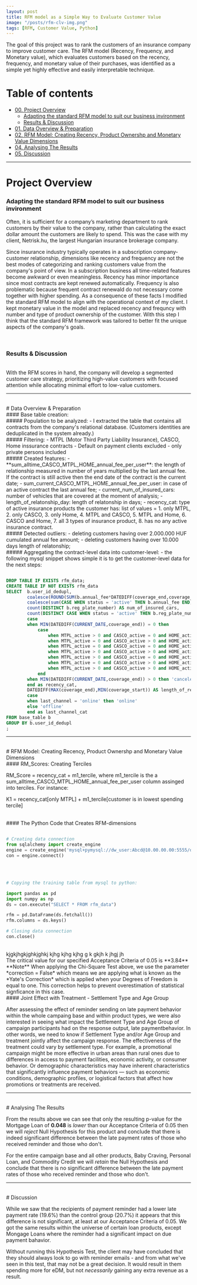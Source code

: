 ```yaml
---
layout: post
title: RFM model as a Simple Way to Evaluate Customer Value
image: "/posts/rfm-clv-img.png"
tags: [RFM, Customer Value, Python]
---
```



The goal of this project was to rank the customers of an insurance company to improve customer care. The RFM model (Recency, Frequency, and Monetary value), which evaluates customers based on the recency, frequency, and monetary value of their purchases, was identified as a simple yet highly effective and easily interpretable technique.

# Table of contents

- [00. Project Overview](#overview-main)
    - [Adapting the standard RFM model to suit our business invironment](#overview-context)
    - [Results & Discussion](#overview-results)
- [01. Data Overview & Preparation](#data-overview)
- [02. RFM Model: Creating Recency, Product Ownershp and Monetary Value Dimensions](#applying-models)
- [04. Analysing The Results](#chi-square-results)
- [05. Discussion](#discussion)

___

# Project Overview  <a name="overview-main"></a>

### Adapting the standard RFM model to suit our business invironment <a name="overview-context"></a>

Often, it is sufficient for a company’s marketing department to rank customers by their value to the company, rather than calculating the exact dollar amount the customers are likely to spend. This was the case with my client, Netrisk.hu, the largest Hungarian insurance brokerage company.

Since insurance industry typically operates in a subscription company-customer relationship, dimensions like recency and frequency are not the best modes of categorizing and ranking customers value from the company's point of view. In a subscription business all time-related features become awkward or even meaningless. Recency has minor importance since most contracts are kept renewed automatically. Frequency is also problematic because frequent contract renewald do not necessary come together with higher spending. As a consequence of these facts I modified the standard RFM model to align with the operational context of my client. I kept monetary value in the model and replaced recency and frequncy with number and type of product ownership of the customer. With this step I think that the standard RFM framework was tailored to better fit the unique aspects of the company's goals.

<br>

### Results & Discussion <a name="overview-results"></a>

<br>
With the RFM scores in hand, the company will develop a segmented customer care strategy, prioritizing high-value customers with focused attention while allocating minimal effort to low-value customers.

<br>

___

<br>
# Data Overview & Preparation  <a name="data-overview"></a>


<br>
#### Base table creation:

<br>
##### Population to be analyzed:
- I extracted the table that contains all contracts from the company's relational database. (Customers identities are deduplicated in the system already.) 

<br>
##### Filtering:
-	MTPL (Motor Third Party Liability Insurance), CASCO, Home inssurance contracts
-	Default on payment clients excluded
-	only private persons included

<br>
##### Created features:
-	**sum_alltime_CASCO_MTPL_HOME_annual_fee_per_user**: the length of relationship measured in number of years multiplied by the last annual fee. If the contract is still active then the end date of the contract is the current date;
-	sum_current_CASCO_MTPL_HOME_annual_fee_per_user: in case of an active contract the last annual fee;
-	current_num_of_insured_cars: number of vehicles that are covered at the moment of analysis;
-	length_of_relatonship_day: length of relatonship in days;
-	recency_cat: type of active insurance products the customer has: list of values = 1. only MTPL, 2. only CASCO, 3. only Home, 4. MTPL and CASCO, 5. MTPL and Home, 6. CASCO and Home, 7. all 3 types of insurance product, 8. has no any active insurance contract.

<br>
##### Detected outliers:
-	deleting customers having over 2.000.000 HUF cumulated annual fee amount;
-	deleting customers having over 10.000 days length of relatonship;

<br>
##### Aggregating the contract-level data into customer-level:
-	the following mysql snippet shows simple it is to get the customer-level data for the next steps:

```sql

DROP TABLE IF EXISTS rfm_data;
CREATE TABLE IF NOT EXISTS rfm_data
SELECT 	b.user_id_dedupl,
		coalesce(ROUND(SUM(b.annual_fee*DATEDIFF(coverage_end,coverage_start)/365),0),0) AS sum_alltime_CASCO_MTPL_HOME_annual_fee_per_user,
		coalesce(sum(CASE WHEN status = 'active' THEN b.annual_fee END),0) as sum_current_CASCO_MTPL_HOME_annual_fee_per_user,		
		count(DISTINCT b.reg_plate_number) AS num_of_insured_cars,
		count(DISTINCT CASE WHEN status = 'active' THEN b.reg_plate_number END) as current_num_of_insured_cars,
		case 
		when MIN(DATEDIFF(CURRENT_DATE,coverage_end)) = 0 then 
			case 
				when MTPL_active > 0 and CASCO_active = 0 and HOME_active = 0 then 'M'
				when MTPL_active = 0 and CASCO_active > 0 and HOME_active = 0 then 'C'
				when MTPL_active = 0 and CASCO_active = 0 and HOME_active > 0 then 'H'
				when MTPL_active > 0 and CASCO_active > 0 and HOME_active = 0 then 'MC'
				when MTPL_active > 0 and CASCO_active = 0 and HOME_active > 0 then 'MH'
				when MTPL_active = 0 and CASCO_active > 0 and HOME_active > 0 then 'CH'
				when MTPL_active > 0 and CASCO_active > 0 and HOME_active > 0 then 'MCH'
			end
		when MIN(DATEDIFF(CURRENT_DATE,coverage_end)) > 0 then 'canceled'
		end	as recency_cat,
		DATEDIFF(MAX(coverage_end),MIN(coverage_start)) AS length_of_relatonship_day,
		case 
		when last_channel = 'online' then 'online'
		else 'offline'
		end	as last_channel_cat
FROM base_table b
GROUP BY b.user_id_dedupl
;

```

___

<br>
# RFM Model: Creating Recency, Product Ownershp and Monetary Value Dimensions <a name="applying-models"></a>

<br>
#### RM_Scores: Creating Terciles

RM_Score = recency_cat + m1_tercile, where m1_tercile is the a sum_alltime_CASCO_MTPL_HOME_annual_fee_per_user column assinged into terciles. For instance:

K1 = recency_cat[only MTPL] + m1_tercile[customer is in lowest spending tercile]


<br>
#### The Python Code that Creates RFM-dimensions

```python

# Creating data connection
from sqlalchemy import create_engine
engine = create_engine('mysql+pymysql://dw_user:Abcd@10.00.00.00:5555/dw_user')
con = engine.connect()

```
<br>

```python

# Copying the training table from mysql to python: 

import pandas as pd
import numpy as np
ds = con.execute("SELECT * FROM rfm_data")

rfm = pd.DataFrame(ds.fetchall())
rfm.columns = ds.keys()

# Closing data connection
con.close()

```



<br>
kjgkjhgkjghkjghkj   kjhg kjhg  kjhg g k gkjh k jhgj jh 



<br>
The critical value for our specified Acceptance Criteria of 0.05 is **3.84**

<br>
**Note** When applying the Chi-Square Test above, we use the parameter *correction = False* which means we are applying what is known as the *Yate's Correction* which is applied when your Degrees of Freedom is equal to one.  This correction helps to prevent overestimation of statistical signficance in this case.


<br> 
#### Joint Effect with Treatment - Settlement Type and Age Group

After assessing the effect of reminder sending on late payment behavior within the whole campaing base and within product types, we were also interested in seeing what impact the Settlement Type and Age Group of campaign participants had on the response output, late paymentbehavior. In other words, we need to know if Settlement Type and/or Age Group and treatment jointly affect the campaign response. The effectiveness of the treatment could vary by settlement type. For example, a promotional campaign might be more effective in urban areas than rural ones due to differences in access to payment facilities, economic activity, or consumer behavior. Or demographic characteristics may have inherent characteristics that significantly influence payment behaviors — such as economic conditions, demographic profiles, or logistical factors that affect how promotions or treatments are received.

___

<br>
# Analysing The Results <a name="chi-square-results"></a>

From the results above we can see that only the resulting p-value for the Mortgage Loan of **0.048** is *lower* than our Acceptance Criteria of 0.05 then we will _reject_ Null Hypothesis for this product and conclude that there is indeed significant difference between the late payment rates of those who received reminder and those who don't.

For the entire campaign base and all other products, Baby Craving, Personal Loan, and Commodity Credit we will _retain_ the Null Hypothesis and conclude that there is no significant difference between the late payment rates of those who received reminder and those who don't.

___

<br>
# Discussion <a name="discussion"></a>

While we saw that the recipients of payment reminder had a lower late payment rate (19.6%) than the control group (20.7%) it appears that this difference is not significant, at least at our Acceptance Criteria of 0.05. We got the same results within the universe of certain loan products, except Mongage Loans where the reminder had a significant impact on due payment bahavior.  

Without running this Hypothesis Test, the client may have concluded that they should always look to go with reminder emails - and from what we've seen in this test, that may not be a great decision.  It would result in them spending more for eDM, but not *necessarily* gaining any extra revenue as a result.
